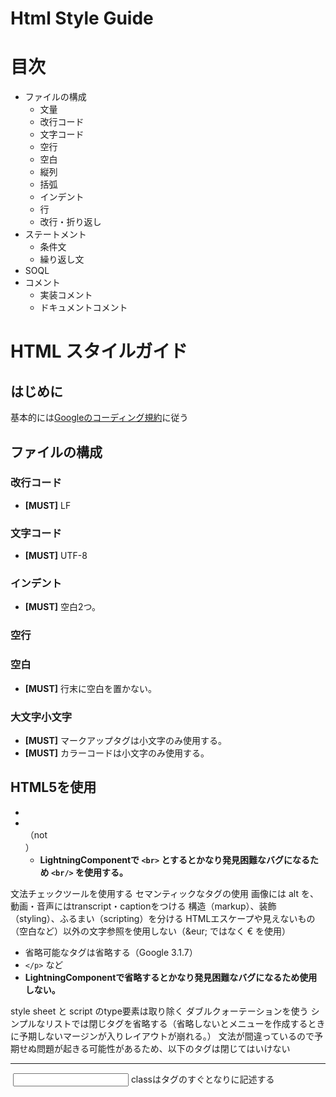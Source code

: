 # Html Style Guide
# 目次

- ファイルの構成
    - 文量
    - 改行コード
    - 文字コード
    - 空行
    - 空白
    - 縦列
    - 括弧
    - インデント
    - 行
    - 改行・折り返し
- ステートメント
    - 条件文
    - 繰り返し文
- SOQL
- コメント
    - 実装コメント
    - ドキュメントコメント


# HTML スタイルガイド

## はじめに
基本的には[Googleのコーディング規約](https://google.github.io/styleguide/htmlcssguide.html)に従う

## ファイルの構成
### 改行コード
- **[MUST]** LF
### 文字コード
- **[MUST]** UTF-8
### インデント
- **[MUST]** 空白2つ。
### 空行
### 空白
- **[MUST]** 行末に空白を置かない。
### 大文字小文字
- **[MUST]** マークアップタグは小文字のみ使用する。
- **[MUST]** カラーコードは小文字のみ使用する。



## HTML5を使用
- <!DOCTYPE html>
- <br>（not <br />）
    - **LightningComponentで `<br>` とするとかなり発見困難なバグになるため `<br/>` を使用する。**


文法チェックツールを使用する
セマンティックなタグの使用
画像には alt を、動画・音声にはtranscript・captionをつける
構造（markup）、装飾（styling）、ふるまい（scripting）を分ける
HTMLエスケープや見えないもの（空白など）以外の文字参照を使用しない（&eur; ではなく € を使用）

- 省略可能なタグは省略する（Google 3.1.7）
- `</p>` など
- **LightningComponentで省略するとかなり発見困難なバグになるため使用しない。**

style sheet と script のtype要素は取り除く
ダブルクォーテーションを使う
シンプルなリストでは閉じタグを省略する（省略しないとメニューを作成するときに予期しないマージンが入りレイアウトが崩れる。）
文法が間違っているので予期せぬ問題が起きる可能性があるため、以下のタグは閉じてはいけない
<br>
<hr>
<img>
<link>
<meta>
<input>
classはタグのすぐとなりに記述する
